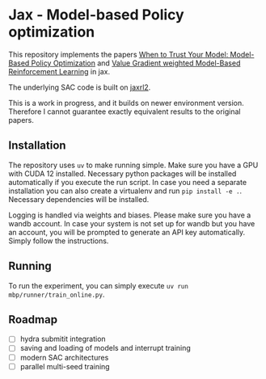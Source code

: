 # Jax - Model-based Policy optimization

This repository implements the papers [When to Trust Your Model: Model-Based Policy Optimization](https://github.com/jannerm/mbpo?tab=readme-ov-file) and [Value Gradient weighted Model-Based Reinforcement Learning](https://github.com/pairlab/vagram/tree/main) in jax.

The underlying SAC code is built on [jaxrl2](https://github.com/ikostrikov/jaxrl2).

This is a work in progress, and it builds on newer environment version. Therefore I cannot guarantee exactly equivalent results to the original papers.

## Installation

The repository uses `uv` to make running simple. Make sure you have a GPU with CUDA 12 installed.
Necessary python packages will be installed automatically if you execute the run script.
In case you need a separate installation you can also create a virtualenv and run `pip install -e .`.
Necessary dependencies will be installed.

Logging is handled via weights and biases.
Please make sure you have a wandb account.
In case your system is not set up for wandb but you have an account, you will be prompted to generate an API key automatically.
Simply follow the instructions.

## Running

To run the experiment, you can simply execute `uv run mbp/runner/train_online.py`.

## Roadmap

- [ ] hydra submitit integration
- [ ] saving and loading of models and interrupt training
- [ ] modern SAC architectures
- [ ] parallel multi-seed training